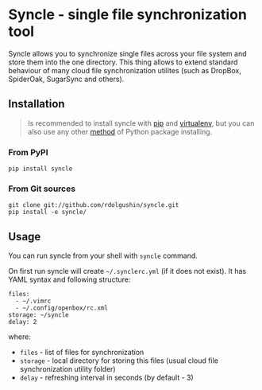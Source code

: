 Syncle - single file synchronization tool
=========================================

Syncle allows you to synchronize single files across your file system and store them into the one directory.
This thing allows to extend standard behaviour of many cloud file synchronization utilites (such as DropBox, SpiderOak, SugarSync and others).

Installation
------------

>Is recommended to install syncle with [pip](http://www.pip-installer.org) and [virtualenv](http://www.virtualenv.org/), but you can also use any other [method](http://wiki.python.org/moin/CheeseShopTutorial) of Python package installing.

### From PyPI

    pip install syncle

### From Git sources

    git clone git://github.com/rdolgushin/syncle.git
    pip install -e syncle/

Usage
-----

You can run syncle from your shell with `syncle` command.

On first run syncle will create `~/.synclerc.yml` (if it does not exist). It has YAML syntax and following structure:

    files:
      - ~/.vimrc
      - ~/.config/openbox/rc.xml
    storage: ~/syncle
    delay: 2

where:

* `files` - list of files for synchronization
* `storage` - local directory for storing this files (usual cloud file synchronization utility folder)
* `delay` - refreshing interval in seconds (by default - 3)

